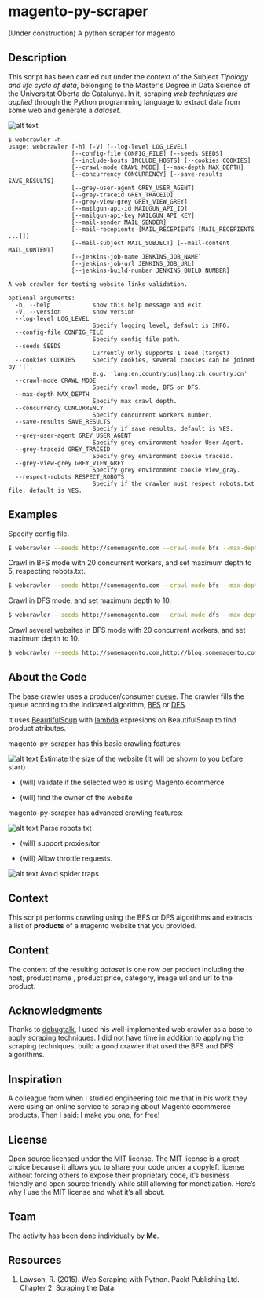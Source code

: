 # magento-py-scraper
(Under construction) A python scraper for magento

## Description

This script has been carried out under the context of the Subject _Tipology and life cycle of data_, belonging to the Master's Degree in Data Science of the Universitat Oberta de Catalunya. In it, scraping _web techniques are applied_ through the Python programming language to extract data from some web and generate a _dataset_.

![alt text](https://github.com/hectorherranz91/magento-py-scraper/blob/master/mscraper/scraper.png?raw=true "Dataset")


```text
$ webcrawler -h
usage: webcrawler [-h] [-V] [--log-level LOG_LEVEL]
                  [--config-file CONFIG_FILE] [--seeds SEEDS]
                  [--include-hosts INCLUDE_HOSTS] [--cookies COOKIES]
                  [--crawl-mode CRAWL_MODE] [--max-depth MAX_DEPTH]
                  [--concurrency CONCURRENCY] [--save-results SAVE_RESULTS]
                  [--grey-user-agent GREY_USER_AGENT]
                  [--grey-traceid GREY_TRACEID]
                  [--grey-view-grey GREY_VIEW_GREY]
                  [--mailgun-api-id MAILGUN_API_ID]
                  [--mailgun-api-key MAILGUN_API_KEY]
                  [--mail-sender MAIL_SENDER]
                  [--mail-recepients [MAIL_RECEPIENTS [MAIL_RECEPIENTS ...]]]
                  [--mail-subject MAIL_SUBJECT] [--mail-content MAIL_CONTENT]
                  [--jenkins-job-name JENKINS_JOB_NAME]
                  [--jenkins-job-url JENKINS_JOB_URL]
                  [--jenkins-build-number JENKINS_BUILD_NUMBER]

A web crawler for testing website links validation.

optional arguments:
  -h, --help            show this help message and exit
  -V, --version         show version
  --log-level LOG_LEVEL
                        Specify logging level, default is INFO.
  --config-file CONFIG_FILE
                        Specify config file path.
  --seeds SEEDS         
                        Currently Only supports 1 seed (target)
  --cookies COOKIES     Specify cookies, several cookies can be joined by '|'.
                        e.g. 'lang:en,country:us|lang:zh,country:cn'
  --crawl-mode CRAWL_MODE
                        Specify crawl mode, BFS or DFS.
  --max-depth MAX_DEPTH
                        Specify max crawl depth.
  --concurrency CONCURRENCY
                        Specify concurrent workers number.
  --save-results SAVE_RESULTS
                        Specify if save results, default is YES.
  --grey-user-agent GREY_USER_AGENT
                        Specify grey environment header User-Agent.
  --grey-traceid GREY_TRACEID
                        Specify grey environment cookie traceid.
  --grey-view-grey GREY_VIEW_GREY
                        Specify grey environment cookie view_gray.
  --respect-robots RESPECT_ROBOTS
                        Specify if the crawler must respect robots.txt file, default is YES.
```

## Examples

Specify config file.

```bash
$ webcrawler --seeds http://somemagento.com --crawl-mode bfs --max-depth 5 --config-file path/to/config.yml
```

Crawl in BFS mode with 20 concurrent workers, and set maximum depth to 5, respecting robots.txt.

```bash
$ webcrawler --seeds http://somemagento.com --crawl-mode bfs --max-depth 5 --concurrency 20 --respect-robots true
```

Crawl in DFS mode, and set maximum depth to 10.

```bash
$ webcrawler --seeds http://somemagento.com --crawl-mode dfs --max-depth 10
```

Crawl several websites in BFS mode with 20 concurrent workers, and set maximum depth to 10.

```bash
$ webcrawler --seeds http://somemagento.com,http://blog.somemagento.com --crawl-mode bfs --max-depth 10 --concurrency 20
```
## About the Code

The base crawler uses a producer/consumer [queue](https://docs.python.org/2/library/queue.html). The crawler fills the queue acording to the indicated algorithm, [BFS](https://en.wikipedia.org/wiki/Breadth-first_search) or [DFS](https://en.wikipedia.org/wiki/Depth-first_search).

It uses [BeautifulSoup](https://www.crummy.com/software/BeautifulSoup/bs4/doc/) with [lambda](https://www.python-course.eu/lambda.php) expresions on BeautifulSoup to find product atributes.

magento-py-scraper has this basic crawling features:

   ![alt text](https://github.com/iconic/open-iconic/blob/master/png/check-2x.png "Done") Estimate the size of the website (It will be shown to you before start)

  * (will) validate if the selected web is using Magento ecommerce.

  * (will) find the owner of the website


magento-py-scraper has advanced crawling features:

   ![alt text](https://github.com/iconic/open-iconic/blob/master/png/check-2x.png "Done") Parse robots.txt

  * (will) support proxies/tor

  * (will) Allow throttle requests.

   ![alt text](https://github.com/iconic/open-iconic/blob/master/png/check-2x.png "Done") Avoid spider traps


## Context

This script performs crawling using the BFS or DFS algorithms and extracts a list of **products** of a magento website that you provided.


## Content

The content of the resulting _dataset_ is one row per product including the host, product name , product price, category, image url and url to the product.


## Acknowledgments

Thanks to [debugtalk](https://github.com/debugtalk/WebCrawler), I used his well-implemented web crawler as a base to apply scraping techniques. I did not have time in addition to applying the scraping techniques, build a good crawler that used the BFS and DFS algorithms. 


## Inspiration

A colleague from when I studied engineering told me that in his work they were using an online service to scraping about Magento ecommerce products. Then I said: I make you one, for free!


## License

Open source licensed under the MIT license.
The MIT license is a great choice because it allows you to share your code under a copyleft license without forcing others to expose their proprietary code, it’s business friendly and open source friendly while still allowing for monetization. Here’s why I use the MIT license and what it’s all about.


## Team

The activity has been done individually by **Me**.


## Resources

1. Lawson, R. (2015). Web Scraping with Python. Packt Publishing Ltd. Chapter 2. Scraping the Data.

